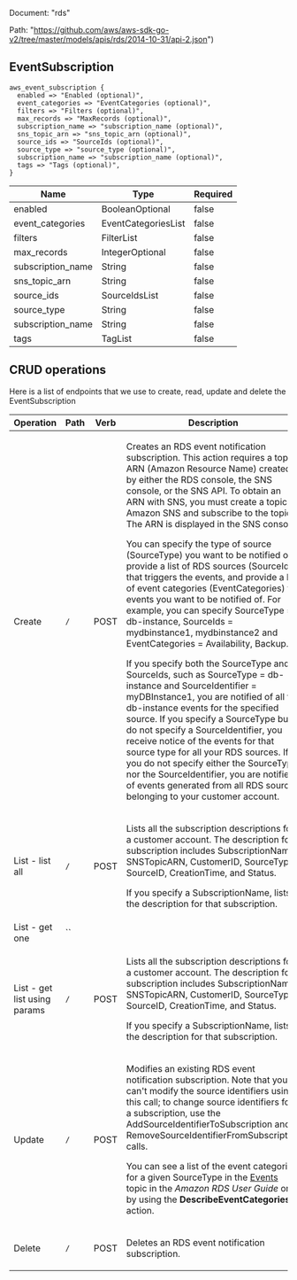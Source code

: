 Document: "rds"


Path: "https://github.com/aws/aws-sdk-go-v2/tree/master/models/apis/rds/2014-10-31/api-2.json")

## EventSubscription



```puppet
aws_event_subscription {
  enabled => "Enabled (optional)",
  event_categories => "EventCategories (optional)",
  filters => "Filters (optional)",
  max_records => "MaxRecords (optional)",
  subscription_name => "subscription_name (optional)",
  sns_topic_arn => "sns_topic_arn (optional)",
  source_ids => "SourceIds (optional)",
  source_type => "source_type (optional)",
  subscription_name => "subscription_name (optional)",
  tags => "Tags (optional)",
}
```

| Name        | Type           | Required       |
| ------------- | ------------- | ------------- |
|enabled | BooleanOptional | false |
|event_categories | EventCategoriesList | false |
|filters | FilterList | false |
|max_records | IntegerOptional | false |
|subscription_name | String | false |
|sns_topic_arn | String | false |
|source_ids | SourceIdsList | false |
|source_type | String | false |
|subscription_name | String | false |
|tags | TagList | false |



## CRUD operations

Here is a list of endpoints that we use to create, read, update and delete the EventSubscription

| Operation | Path | Verb | Description | OperationID |
| ------------- | ------------- | ------------- | ------------- | ------------- |
|Create|`/`|POST|<p>Creates an RDS event notification subscription. This action requires a topic ARN (Amazon Resource Name) created by either the RDS console, the SNS console, or the SNS API. To obtain an ARN with SNS, you must create a topic in Amazon SNS and subscribe to the topic. The ARN is displayed in the SNS console.</p> <p>You can specify the type of source (SourceType) you want to be notified of, provide a list of RDS sources (SourceIds) that triggers the events, and provide a list of event categories (EventCategories) for events you want to be notified of. For example, you can specify SourceType = db-instance, SourceIds = mydbinstance1, mydbinstance2 and EventCategories = Availability, Backup.</p> <p>If you specify both the SourceType and SourceIds, such as SourceType = db-instance and SourceIdentifier = myDBInstance1, you are notified of all the db-instance events for the specified source. If you specify a SourceType but do not specify a SourceIdentifier, you receive notice of the events for that source type for all your RDS sources. If you do not specify either the SourceType nor the SourceIdentifier, you are notified of events generated from all RDS sources belonging to your customer account.</p>|CreateEventSubscription|
|List - list all|`/`|POST|<p>Lists all the subscription descriptions for a customer account. The description for a subscription includes SubscriptionName, SNSTopicARN, CustomerID, SourceType, SourceID, CreationTime, and Status.</p> <p>If you specify a SubscriptionName, lists the description for that subscription.</p>|DescribeEventSubscriptions|
|List - get one|``||||
|List - get list using params|`/`|POST|<p>Lists all the subscription descriptions for a customer account. The description for a subscription includes SubscriptionName, SNSTopicARN, CustomerID, SourceType, SourceID, CreationTime, and Status.</p> <p>If you specify a SubscriptionName, lists the description for that subscription.</p>|DescribeEventSubscriptions|
|Update|`/`|POST|<p>Modifies an existing RDS event notification subscription. Note that you can't modify the source identifiers using this call; to change source identifiers for a subscription, use the <a>AddSourceIdentifierToSubscription</a> and <a>RemoveSourceIdentifierFromSubscription</a> calls.</p> <p>You can see a list of the event categories for a given SourceType in the <a href="https://docs.aws.amazon.com/AmazonRDS/latest/UserGuide/USER_Events.html">Events</a> topic in the <i>Amazon RDS User Guide</i> or by using the <b>DescribeEventCategories</b> action.</p>|ModifyEventSubscription|
|Delete|`/`|POST|<p>Deletes an RDS event notification subscription.</p>|DeleteEventSubscription|
